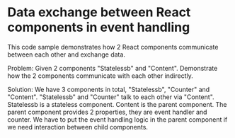 # Data exchange between React components in event handling
This code sample demonstrates how 2 React components communicate between each other and exchange data.

Problem: Given 2 components "Statelessb" and "Content". Demonstrate how the 2 components communicate with each other indirectly.

Solution: We have 3 components in total, "Statelessb", "Counter" and "Content". "Statelessb" and "Counter" talk to each other via "Content". Statelessb is a stateless component. Content is the parent component. The parent component provides 2 properties, they are event handler and counter. We have to put the event handling logic in the parent component if we need interaction between child components. 
